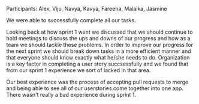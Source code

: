 Participants: Alex, Viju, Navya, Kavya, Fareeha, Malaika, Jasmine

We were able to successfully complete all our tasks. 

Looking back at how sprint 1 went we discussed that we should continue to hold meetings to discuss the ups and downs of our progress and how as a team we should tackle these problems.
In order to improve our progress for the next sprint we should break down tasks in a more efficient manner and that everyone should know exactly what he/she needs to do.
Organization is a key factor in completing a user story succsessfully and we found that from our sprint 1 experience we sort of lacked in that area.

Our best experience was the process of accepting pull requests to merge and being able to see all of our userstories come together into one app. There wasn't really a bad experience during 
sprint 1.
